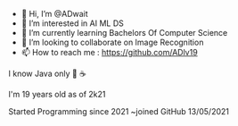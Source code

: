 - 👋 Hi, I’m @ADwait
- 👀 I’m interested in AI ML DS
- 🌱 I’m currently learning Bachelors Of Computer Science
- 💞️ I’m looking to collaborate on Image Recognition
- 📫 How to reach me : https://github.com/ADlv19


 I know Java only 🙂 ☕
 
 I'm 19 years old as of 2k21
 
 Started Programming since 2021
                                                           ~joined GitHub 13/05/2021
<!---
ADlv19/ADlv19 is a ✨ special ✨ repository because its `README.md` (this file) appears on your GitHub profile.
You can click the Preview link to take a look at your changes.
--->
